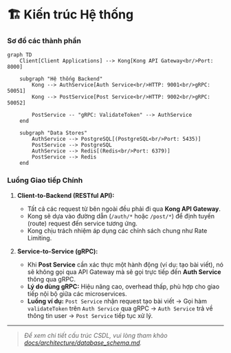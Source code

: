 # 🏗️ Kiến trúc Hệ thống

### Sơ đồ các thành phần

```mermaid
graph TD
    Client[Client Applications] --> Kong[Kong API Gateway<br/>Port: 8000]

    subgraph "Hệ thống Backend"
        Kong --> AuthService[Auth Service<br/>HTTP: 9001<br/>gRPC: 50051]
        Kong --> PostService[Post Service<br/>HTTP: 9002<br/>gRPC: 50052]

        PostService -- "gRPC: ValidateToken" --> AuthService
    end

    subgraph "Data Stores"
        AuthService --> PostgreSQL[(PostgreSQL<br/>Port: 5435)]
        PostService --> PostgreSQL
        AuthService --> Redis[(Redis<br/>Port: 6379)]
        PostService --> Redis
    end
```

### Luồng Giao tiếp Chính

1.  **Client-to-Backend (RESTful API):**
    *   Tất cả các request từ bên ngoài đều phải đi qua **Kong API Gateway**.
    *   Kong sẽ dựa vào đường dẫn (`/auth/*` hoặc `/post/*`) để định tuyến (route) request đến service tương ứng.
    *   Kong chịu trách nhiệm áp dụng các chính sách chung như Rate Limiting.

2.  **Service-to-Service (gRPC):**
    *   Khi **Post Service** cần xác thực một hành động (ví dụ: tạo bài viết), nó sẽ không gọi qua API Gateway mà sẽ gọi trực tiếp đến **Auth Service** thông qua gRPC.
    *   **Lý do dùng gRPC:** Hiệu năng cao, overhead thấp, phù hợp cho giao tiếp nội bộ giữa các microservices.
    *   **Luồng ví dụ:** `Post Service` nhận request tạo bài viết -> Gọi hàm `validateToken` trên `Auth Service` qua gRPC -> `Auth Service` trả về thông tin user -> `Post Service` tiếp tục xử lý.

---
> *Để xem chi tiết cấu trúc CSDL, vui lòng tham khảo [docs/architecture/database_schema.md](./docs/architecture/database_schema.md).*
